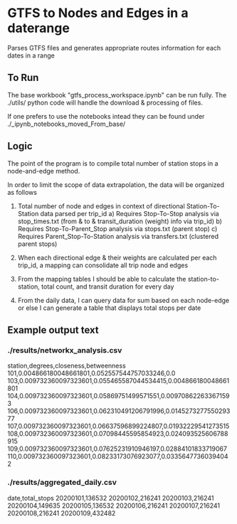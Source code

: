 # GTFS to Nodes and Edges in a daterange
Parses GTFS files and generates appropriate routes information for each dates in a range


## To Run
The base workbook "gtfs_process_workspace.ipynb" can be run fully. The ./utils/ python code will handle the download & processing of files.

If one prefers to use the notebooks intead they can be found under ./_ipynb_notebooks_moved_From_base/

## Logic
The point of the program is to compile total number of station stops in a node-and-edge method.

In order to limit the scope of data extrapolation, the data will be organized as follows

1) Total number of node and edges in context of directional Station-To-Station data parsed per trip_id
    a) Requires Stop-To-Stop analysis via stop_times.txt (from & to & transit_duration (weight) info via trip_id)
    b) Requires Stop-To-Parent_Stop analysis via stops.txt (parent stop)
    c) Requires Parent_Stop-To-Station analysis via transfers.txt (clustered parent stops)

2) When each directional edge & their weights are calculated per each trip_id, a mapping can consolidate all trip node and edges

3) From the mapping tables I should be able to calculate the station-to-station, total count, and transit duration for every day

4) From the daily data, I can query data for sum based on each node-edge or else I can generate a table that displays total stops per date

## Example output text
### ./results/networkx_analysis.csv
station,degrees,closeness,betweenness
101,0.004866180048661801,0.052557544757033246,0.0
103,0.009732360097323601,0.055465587044534415,0.004866180048661801
104,0.009732360097323601,0.05869751499571551,0.009708622633671593
106,0.009732360097323601,0.062310491206791996,0.014527327755029377
107,0.009732360097323601,0.06637596899224807,0.01932229541273515
108,0.009732360097323601,0.07098445595854923,0.024093525606788915
109,0.009732360097323601,0.07625231910946197,0.02884101833719067
110,0.009732360097323601,0.08233173076923077,0.03356477360394042

### ./results/aggregated_daily.csv
date,total_stops
20200101,136532
20200102,216241
20200103,216241
20200104,149635
20200105,136532
20200106,216241
20200107,216241
20200108,216241
20200109,432482